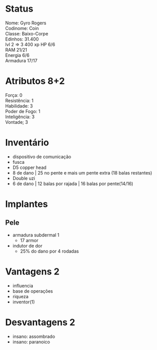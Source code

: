 # Status
Nome: Gyro Rogers  
Codinome: Coin  
Classe: Baixo-Corpe  
Edinhos: 31.400  
lvl 2 => 3
400 xp
HP 6/6   
RAM 21/21   
Energia 6/6   
Armadura 17/17   

# Atributos 8+2
Força: 0  
Resistência: 1  
Habilidade: 3  
Poder de Fogo: 1   
Inteligência: 3  
Vontade; 3   

# Inventário
- dispositivo de comunicação
- fusca
- D5 copper head
 - 8 de dano | 25 no pente e mais um pente extra (18 balas restantes) 
- Double uzi
 - 6 de dano | 12 balas por rajada | 16 balas por pente(14/16)

# Implantes 
## Pele
- armadura subdermal 1
	- 17 armor
- indutor de dor
	- 25% do dano por 4 rodadas

# Vantagens 2 
- influencia
- base de operações
- riqueza
- inventor(1)
# Desvantagens 2
- insano: assombrado
- insano: paranoico